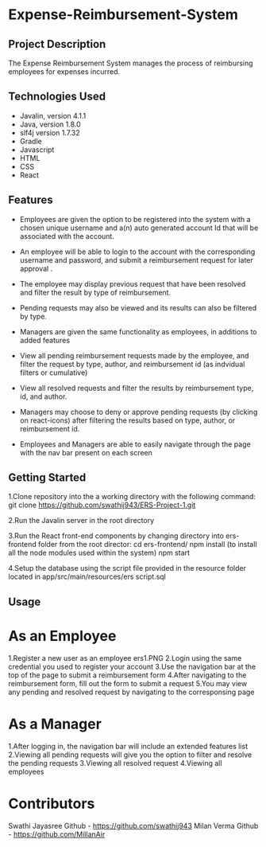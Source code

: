 # Expense-Reimbursement-System

## Project Description

The Expense Reimbursement System manages the process of reimbursing employees for expenses incurred.

## Technologies Used


- Javalin, version 4.1.1
- Java, version 1.8.0
- slf4j version 1.7.32
- Gradle
- Javascript
- HTML
- CSS
- React

## Features


- Employees are given the option to be registered into the system with a chosen unique username and a(n) auto generated account Id that will be associated with the account.

- An employee will be able to login to the account with the corresponding username and password, and submit a reimbursement request for later approval .

- The employee may display previous request that have been resolved and filter the result by type of reimbursement.

- Pending requests may also be viewed and its results can also be filtered by type.

- Managers are given the same functionality as employees, in additions to added features

- View all pending reimbursement requests made by the employee, and filter the request by type, author, and reimbursement id (as indvidual filters or cumulative)

- View all resolved requests and filter the results by reimbursement type, id, and author.

- Managers may choose to deny or approve pending requests (by clicking on react-icons) after filtering the results based on type, author, or reimbursement id.

- Employees and Managers are able to easily navigate through the page with the nav bar present on each screen

## Getting Started

1.Clone repository into the a working directory with the following command: git clone https://github.com/swathij943/ERS-Project-1.git

2.Run the Javalin server in the root directory 

3.Run the React front-end components by changing directory into ers-frontend folder from the root director: cd ers-frontend/ npm install (to install all the node modules used within the system) npm start

4.Setup the database using the script file provided in the resource folder located in app/src/main/resources/ers script.sql


## Usage

# As an Employee

1.Register a new user as an employee
ers1.PNG
2.Login using the same credential you used to register your account
3.Use the navigation bar at the top of the page to submit a reimbursement form
4.After navigating to the reimbursement form, fill out the form to submit a request
5.You may view any pending and resolved request by navigating to the corresponsing page

# As a Manager

1.After logging in, the navigation bar will include an extended features list
2.Viewing all pending requests will give you the option to filter and resolve the pending requests
3.Viewing all resolved request 
4.Viewing all employees

# Contributors

Swathi Jayasree Github - https://github.com/swathij943
Milan Verma Github - https://github.com/MillanAir



